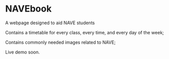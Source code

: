 # NAVEbook
A webpage designed to aid NAVE students


Contains a timetable for every class, every time, and every day of the week;

Contains commonly needed images related to NAVE;

Live demo soon.

